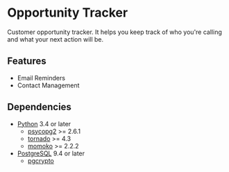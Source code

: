 # Opportunity Tracker

Customer opportunity tracker. It helps you keep track of who you're calling and what your next action will be.

## Features
   * Email Reminders
   * Contact Management

## Dependencies
   * [Python](https://www.python.org/) 3.4 or later
      * [psycopg2](http://initd.org/psycopg/) >= 2.6.1
      * [tornado](http://www.tornadoweb.org/en/stable/) >= 4.3
      * [momoko](http://momoko.readthedocs.org/en/master/) >= 2.2.2
   * [PostgreSQL](http://www.postgresql.org/) 9.4 or later
      * [pgcrypto](http://www.postgresql.org/docs/current/static/pgcrypto.html)
